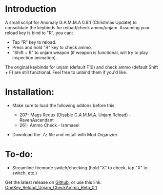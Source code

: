 # Introduction
A small script for Anomaly G.A.M.M.A 0.9.1 (Christmas Update) to consolidate the keybinds for reload/check ammo/unjam. Assuming your reload key is bind to "R", you can:
 - Tap "R" key to reload.
 - Press and hold "R" key to check ammo.
 - "Shift + R" to unjam weapon (if weapon is functional, will try to play inspection animation).

The original keybinds for unjam (default F10) and check ammo (default Shift + F) are still functional. Feel free to unbind them if you'd like.

# Installation:

 - Make sure to load the following addons before this:
   - 207- Mags Redux (Disable G.A.M.M.A. Unjam Reload) - RavenAscendant
   - 261- Ammo Check - Ishmaeel

 - Download the .7z file and install with Mod Organzier.

# To-do:
 - Streamline firemode switch/checking (hold "X" to check, tap "X" to switch, etc.)

 Get the latest release on [Github](https://github.com/ted-hou/OneKey_Reload_Unjam_CheckAmmo/blob/main/README.md?plain=1), or use this link: [OneKey_Reload_Unjam_CheckAmmo_Beta_0.1 ](https://github.com/ted-hou/OneKey_Reload_Unjam_CheckAmmo/releases/tag/beta)